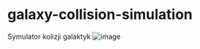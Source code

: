 # galaxy-collision-simulation
Symulator kolizji galaktyk
![image](https://user-images.githubusercontent.com/72997724/158909333-4c844209-ff37-4fba-ba8c-28bad93afb18.png)

